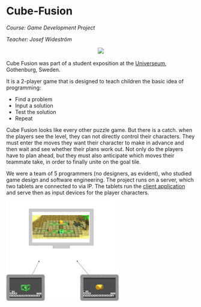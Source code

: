 # Cube-Fusion

*Course: Game Development Project*

*Teacher: Josef Wideström*

<p align="center">
<img src="/media/gameplay.gif">
</p>
Cube Fusion was part of a student exposition at the <a href="">Universeum<a>, Gothenburg, Sweden.

It is a 2-player game that is designed to teach children the basic idea of programming:
- Find a problem
- Input a solution
- Test the solution
- Repeat

Cube Fusion looks like every other puzzle game. But there is a catch. when the players see the level, they can not directly control their characters. 
They must enter the moves they want their character to make in advance and then wait and see whether their plans work out. Not only do the players have to plan ahead, but they 
must also anticipate which moves their teammate take, in order to finally unite on the goal tile.

We were a team of 5 programmers (no designers, as evident), who studied game design and software engineering. The project runs on a server, which two tablets are connected to via
IP. The tablets run the <a href="https://github.com/JamesTheButler/Cube-Fusion-Client">client application<a> and serve then as input devices for the player characters.

<img src="/media/setup.png" width="300px">

